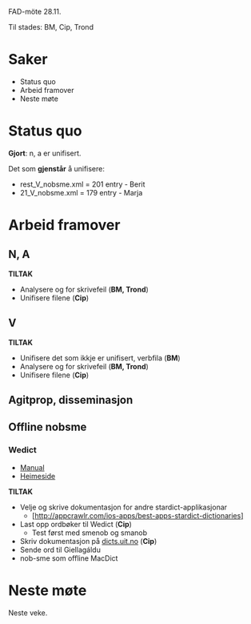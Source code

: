 FAD-möte 28.11.

Til stades: BM, Cip, Trond

# Saker

* Status quo
* Arbeid framover
* Neste møte

# Status quo

**Gjort**: n, a er unifisert.

Det som **gjenstår** å unifisere:

* rest_V_nobsme.xml = 201 entry - Berit
* 21_V_nobsme.xml = 179 entry - Marja

# Arbeid framover

##  N, A

**TILTAK**
* Analysere <re> og <xt> for skrivefeil (**BM, Trond**)
* Unifisere filene (**Cip**)

## V

**TILTAK**
* Unifisere det som ikkje er unifisert, verbfila (**BM**)
* Analysere <re> og <xt> for skrivefeil (**BM, Trond**)
* Unifisere filene (**Cip**)

## Agitprop, disseminasjon

## Offline nobsme

### Wedict

* [Manual](http://app.weiphone.com/wedict/wedictpromanual.pdf)
* [Heimeside](http://app.weiphone.com/wedict/)

**TILTAK**

* Velje og skrive dokumentasjon for andre stardict-applikasjonar
    - [http://appcrawlr.com/ios-apps/best-apps-stardict-dictionaries]
* Last opp ordbøker til Wedict  (**Cip**)
    - Test først med smenob og smanob
* Skriv dokumentasjon på [dicts.uit.no](http://dicts.uit.no) (**Cip**)
* Sende ord til Giellagáldu
* nob-sme som offline MacDict

# Neste møte

Neste veke.
